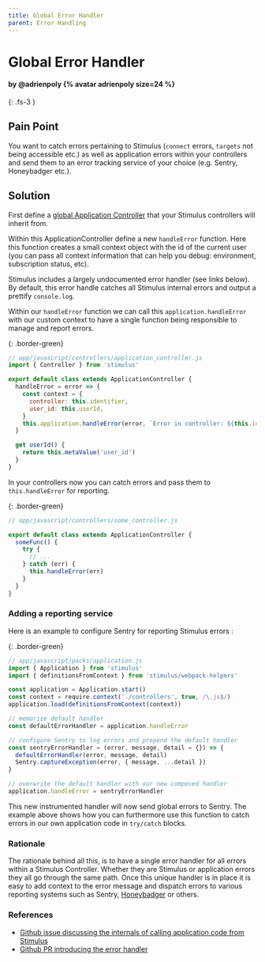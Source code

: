 ```yaml
---
title: Global Error Handler
parent: Error Handling
---
```


# Global Error Handler

#### by @adrienpoly {% avatar adrienpoly size=24 %}

{: .fs-3 }

## Pain Point

You want to catch errors pertaining to Stimulus (`connect` errors, `targets` not being accessible etc.) as well as application errors within your controllers and send them to an error tracking service of your choice (e.g. Sentry, Honeybadger etc.).

## Solution

First define a [global Application Controller](./architecture/application-controller.md) that your Stimulus controllers will inherit from.

Within this ApplicationController define a new `handleError` function. Here this function creates a small context object with the id of the current user (you can pass all context information that can help you debug: environment, subscription status, etc).

Stimulus includes a largely undocumented error handler (see links below). By default, this error handle catches all Stimulus internal errors and output a prettify `console.log`.

Within our `handleError` function we can call this `application.handleError` with our custom context to have a single function being responsible to manage and report errors.

{: .border-green}

```js
// app/javascript/controllers/application_controller.js
import { Controller } from 'stimulus'

export default class extends ApplicationController {
  handleError = error => {
    const context = {
      controller: this.identifier,
      user_id: this.userId,
    }
    this.application.handleError(error, `Error in controller: ${this.identifier}`, context)
  }

  get userId() {
    return this.metaValue('user_id')
  }
}
```

In your controllers now you can catch errors and pass them to `this.handleError` for reporting.

{: .border-green}

```js
// app/javascript/controllers/some_controller.js

export default class extends ApplicationController {
  someFunc() {
    try {
      // ...
    } catch (err) {
      this.handleError(err)
    }
  }
}
```

### Adding a reporting service

Here is an example to configure Sentry for reporting Stimulus errors :

{: .border-green}

```js
// app/javascript/packs/application.js
import { Application } from 'stimulus'
import { definitionsFromContext } from 'stimulus/webpack-helpers'

const application = Application.start()
const context = require.context('./controllers', true, /\.js$/)
application.load(definitionsFromContext(context))

// memorize default handler
const defaultErrorHandler = application.handleError

// configure Sentry to log errors and prepend the default handler
const sentryErrorHandler = (error, message, detail = {}) => {
  defaultErrorHandler(error, message, detail)
  Sentry.captureException(error, { message, ...detail })
}

// overwrite the default handler with our new composed handler
application.handleError = sentryErrorHandler
```

This new instrumented handler will now send global errors to Sentry. The example above shows how you can furthermore use this function to catch errors in our own application code in `try/catch` blocks.

### Rationale

The rationale behind all this, is to have a single error handler for all errors within a Stimulus Controller. Whether they are Stimulus or application errors they all go through the same path. Once this unique handler is in place it is easy to add context to the error message and dispatch errors to various reporting systems such as Sentry, [Honeybadger](https://docs.honeybadger.io/lib/javascript/integration/stimulus.html) or others.

### References

- [Github issue discussing the internals of calling application code from Stimulus](https://github.com/stimulusjs/stimulus/issues/236)
- [Github PR introducing the error handler](https://github.com/stimulusjs/stimulus/pull/53)
